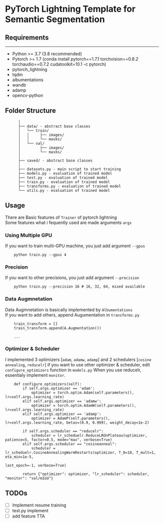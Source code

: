 # PyTorch Lightning Template for Semantic Segmentation

## Requirements
---
- Python >= 3.7 (3.8 recommended)
- Pytorch >= 1.7 (conda install pytorch==1.7.1 torchvision==0.8.2 torchaudio==0.7.2 cudatoolkit=10.1 -c pytorch)
- pytorch_lightning
- tqdm
- albumentations
- wandb
- adamp
- opencv-python

## Folder Structure

```
      │
      ├── data/ - abstract base classes
      │   └── train/
      │   │     ├── images/
      │   │     └── masks/
      │   └── val/
      │         ├── images/
      │         └── masks/
      │ 
      ├── saved/ - abstract base classes
      │ 
      ├── datasets.py - main script to start training
      ├── models.py - evaluation of trained model
      ├── test.py - evaluation of trained model
      ├── train.py - evaluation of trained model
      ├── transforms.py - evaluation of trained model
      └── utils.py - evaluation of trained model
```

## Usage
There are Basic features of `Trainer` of pytorch lightning  
Some features what i fequently used are made arguments `args`

### Using Multiple GPU
If you want to train multi-GPU machine, you just add argument `--gpus`

```
    python train.py --gpus 4 
```
### Precision
If you want to other precisions, you just add argument `--precision`

```
    python train.py --precision 16 # 16, 32, 64, mixed available
```

### Data Augmnetation
Data Augmnetation is basically implemented by `Albumentations`  
If you want to add others, append Augumentation in `transforms.py`

```
    train_transform = []
    train_transform.append(A.Augmentation())
    
    ...

```
### Optimizer & Scheduler
I implemented 3 optimizers [`adam`, `adamw`, `adamp`] and 2 schedulers [`cosine annealing`, `reducelr`]
if you want to use other optimizer & scheduler, edit `configure_optimizers` function in `models.py`
When you use reducelr, essentialy implement `monitor`. 

```
    def configure_optimizers(self):
        if self.args.optimizer == 'adam':
            optimizer = torch.optim.Adam(self.parameters(), lr=self.args.learning_rate)
        elif self.args.optimizer == 'adamw':
            optimizer = torch.optim.AdamW(self.parameters(), lr=self.args.learning_rate)
        elif self.args.optimizer == 'adamp':
            optimizer = AdamP(self.parameters(), lr=self.args.learning_rate, betas=(0.9, 0.999), weight_decay=1e-2)

        if self.args.scheduler == "reducelr":
            scheduler = lr_scheduelr.ReduceLROnPlateau(optimizer, patience=5, factor=0.5, mode="max", verbose=True)
        elif self.args.scheduler == "cosineanneal":
            scheduler = lr_scheduelr.CosineAnnealingWarmRestarts(optimizer, T_0=10, T_mult=1, eta_min=1e-5,
                                                                 last_epoch=-1, verbose=True)

        return {"optimizer": optimizer, "lr_scheduler": scheduler, "monitor": "val/mIoU"}
```

## TODOs
- [ ] Implement resume training
- [ ] test.py implement
- [ ] add feature TTA
